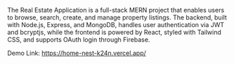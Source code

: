 The Real Estate Application is a full-stack MERN project that enables users to browse, search, create, and manage property listings. The backend, built with Node.js, Express, and MongoDB, handles user authentication via JWT and bcryptjs, while the frontend is powered by React, styled with Tailwind CSS, and supports OAuth login through Firebase.


Demo Link: https://home-nest-k24n.vercel.app/
